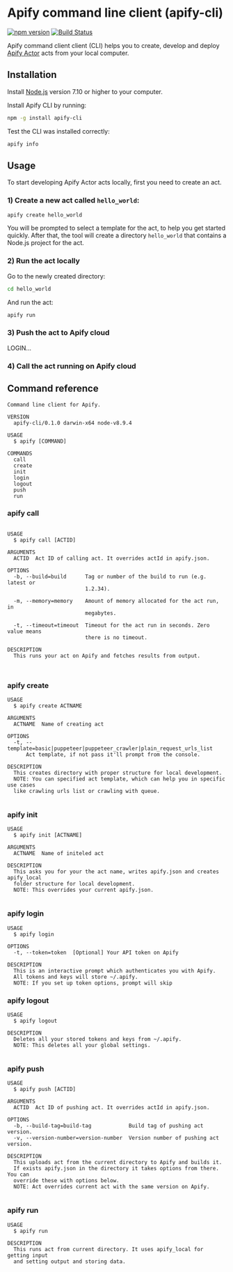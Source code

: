 # Apify command line client (apify-cli)

[![npm version](https://badge.fury.io/js/apify-cli.svg)](http://badge.fury.io/js/apify-cli)
[![Build Status](https://travis-ci.org/apifytech/apify-js.svg)](https://travis-ci.org/apifytech/apify-cli)

Apify command client client (CLI) helps you to create, develop and deploy
[Apify Actor](https://www.apify.com/docs/actor) acts from your local computer.


## Installation

Install [Node.js](https://nodejs.org) version 7.10 or higher to your computer.

Install Apify CLI by running:
```bash
npm -g install apify-cli
```

Test the CLI was installed correctly:
```bash
apify info
```

## Usage


To start developing Apify Actor acts locally, first you need to create an act.

### 1) Create a new act called `hello_world`:

```bash
apify create hello_world
```

You will be prompted to select a template for the act, to help you get started quickly.
After that, the tool will create a directory `hello_world` that contains a Node.js project
for the act.

### 2) Run the act locally

Go to the newly created directory:

```bash
cd hello_world
```
And run the act:

```bash
apify run
```

###  3) Push the act to Apify cloud

LOGIN...

###  4) Call the act running on Apify cloud




## Command reference
<!-- COMMANDS_ARE_AUTOMATICALLY_COPIED_BELOW_HERE -->

```
Command line client for Apify.

VERSION
  apify-cli/0.1.0 darwin-x64 node-v8.9.4

USAGE
  $ apify [COMMAND]

COMMANDS
  call
  create
  init
  login
  logout
  push
  run

```
### apify call
<pre><code>
USAGE
  $ apify call [ACTID]

ARGUMENTS
  ACTID  Act ID of calling act. It overrides actId in apify.json.

OPTIONS
  -b, --build=build      Tag or number of the build to run (e.g. latest or
                         1.2.34).

  -m, --memory=memory    Amount of memory allocated for the act run, in
                         megabytes.

  -t, --timeout=timeout  Timeout for the act run in seconds. Zero value means
                         there is no timeout.

DESCRIPTION
  This runs your act on Apify and fetches results from output.


</code></pre>
### apify create
```
USAGE
  $ apify create ACTNAME

ARGUMENTS
  ACTNAME  Name of creating act

OPTIONS
  -t, --template=basic|puppeteer|puppeteer_crawler|plain_request_urls_list
      Act template, if not pass it'll prompt from the console.

DESCRIPTION
  This creates directory with proper structure for local development.
  NOTE: You can specified act template, which can help you in specific use cases
  like crawling urls list or crawling with queue.


```
### apify init
```
USAGE
  $ apify init [ACTNAME]

ARGUMENTS
  ACTNAME  Name of initeled act

DESCRIPTION
  This asks you for your the act name, writes apify.json and creates apify_local
  folder structure for local development.
  NOTE: This overrides your current apify.json.


```
### apify login
```
USAGE
  $ apify login

OPTIONS
  -t, --token=token  [Optional] Your API token on Apify

DESCRIPTION
  This is an interactive prompt which authenticates you with Apify.
  All tokens and keys will store ~/.apify.
  NOTE: If you set up token options, prompt will skip

```
### apify logout
```
USAGE
  $ apify logout

DESCRIPTION
  Deletes all your stored tokens and keys from ~/.apify.
  NOTE: This deletes all your global settings.


```
### apify push
```
USAGE
  $ apify push [ACTID]

ARGUMENTS
  ACTID  Act ID of pushing act. It overrides actId in apify.json.

OPTIONS
  -b, --build-tag=build-tag            Build tag of pushing act version.
  -v, --version-number=version-number  Version number of pushing act version.

DESCRIPTION
  This uploads act from the current directory to Apify and builds it.
  If exists apify.json in the directory it takes options from there. You can
  override these with options below.
  NOTE: Act overrides current act with the same version on Apify.


```
### apify run
```
USAGE
  $ apify run

DESCRIPTION
  This runs act from current directory. It uses apify_local for getting input
  and setting output and storing data.


```
